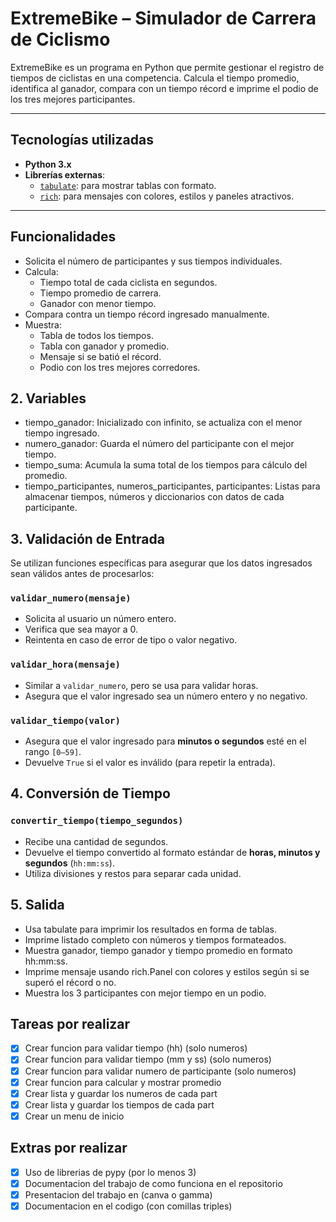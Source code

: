 # ExtremeBike – Simulador de Carrera de Ciclismo

ExtremeBike es un programa en Python que permite gestionar el registro de tiempos de ciclistas en una competencia. Calcula el tiempo promedio, identifica al ganador, compara con un tiempo récord e imprime el podio de los tres mejores participantes.

---

## Tecnologías utilizadas

- **Python 3.x**
- **Librerías externas**:
  - [`tabulate`](https://pypi.org/project/tabulate/): para mostrar tablas con formato.
  - [`rich`](https://pypi.org/project/rich/): para mensajes con colores, estilos y paneles atractivos.

---

## Funcionalidades

- Solicita el número de participantes y sus tiempos individuales.
- Calcula:
  - Tiempo total de cada ciclista en segundos.
  - Tiempo promedio de carrera.
  - Ganador con menor tiempo.
- Compara contra un tiempo récord ingresado manualmente.
- Muestra:
  - Tabla de todos los tiempos.
  - Tabla con ganador y promedio.
  - Mensaje si se batió el récord.
  - Podio con los tres mejores corredores.

## 2. Variables

- tiempo_ganador: Inicializado con infinito, se actualiza con el menor tiempo ingresado.
- numero_ganador: Guarda el número del participante con el mejor tiempo.
- tiempo_suma: Acumula la suma total de los tiempos para cálculo del promedio.
- tiempo_participantes, numeros_participantes, participantes: Listas para almacenar tiempos, números y diccionarios con datos de cada participante.

## 3. Validación de Entrada

Se utilizan funciones específicas para asegurar que los datos ingresados sean válidos antes de procesarlos:

### `validar_numero(mensaje)`
- Solicita al usuario un número entero.
- Verifica que sea mayor a 0.
- Reintenta en caso de error de tipo o valor negativo.

### `validar_hora(mensaje)`
- Similar a `validar_numero`, pero se usa para validar horas.
- Asegura que el valor ingresado sea un número entero y no negativo.

### `validar_tiempo(valor)`
- Asegura que el valor ingresado para **minutos o segundos** esté en el rango `[0–59]`.
- Devuelve `True` si el valor es inválido (para repetir la entrada).

## 4. Conversión de Tiempo

### `convertir_tiempo(tiempo_segundos)`
- Recibe una cantidad de segundos.
- Devuelve el tiempo convertido al formato estándar de **horas, minutos y segundos** (`hh:mm:ss`).
- Utiliza divisiones y restos para separar cada unidad.

## 5. Salida

- Usa tabulate para imprimir los resultados en forma de tablas.
- Imprime listado completo con números y tiempos formateados.
- Muestra ganador, tiempo ganador y tiempo promedio en formato hh:mm:ss.
- Imprime mensaje usando rich.Panel con colores y estilos según si se superó el récord o no.
- Muestra los 3 participantes con mejor tiempo en un podio. 

## Tareas por realizar

- [x] Crear funcion para validar tiempo (hh) (solo numeros)
- [x] Crear funcion para validar tiempo (mm y ss) (solo numeros)
- [x] Crear funcion para validar numero de participante (solo numeros)
- [x] Crear funcion para calcular y mostrar promedio
- [x] Crear lista y guardar los numeros de cada part
- [x] Crear lista y guardar los tiempos de cada part
- [x] Crear un menu de inicio

## Extras por realizar

- [x] Uso de librerias de pypy (por lo menos 3)
- [x] Documentacion del trabajo de como funciona en el repositorio
- [x] Presentacion del trabajo en (canva o gamma) 
- [x] Documentacion en el codigo (con comillas triples)
